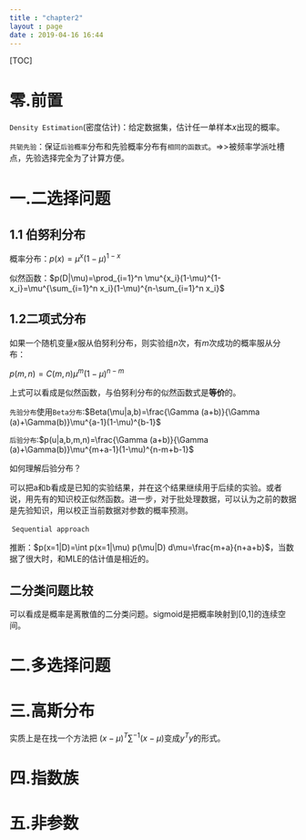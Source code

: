 ```yaml
---
title : "chapter2"
layout : page
date : 2019-04-16 16:44
---
```


[TOC]



# 零.前置

`Density Estimation`(密度估计)：给定数据集，估计任一单样本$x$出现的概率。

`共轭先验`：保证`后验概率`分布和先验概率分布有`相同的函数式`。=>>被频率学派吐槽点，先验选择完全为了计算方便。



# 一.二选择问题

## 1.1 伯努利分布

概率分布：$p(x)=\mu^x(1-\mu)^{1-x}$

似然函数：$p(D|\mu)=\prod_{i=1}^n \mu^{x_i}(1-\mu)^{1-x_i}=\mu^{\sum_{i=1}^n x_i}(1-\mu)^{n-\sum_{i=1}^n x_i}$

## 1.2二项式分布

如果一个随机变量$x$服从伯努利分布，则实验组$n$次，有$m$次成功的概率服从分布：

$p(m,n)=C(m,n)\mu^m (1-\mu)^{n-m}$ 

上式可以看成是似然函数，与伯努利分布的似然函数式是**等价**的。

`先验分布`使用`Beta分布`:$Beta(\mu|a,b)=\frac{\Gamma (a+b)}{\Gamma (a)+\Gamma(b)}\mu^{a-1}(1-\mu)^{b-1}$

`后验分布`:$p(u|a,b,m,n)=\frac{\Gamma (a+b)}{\Gamma (a)+\Gamma(b)}\mu^{m+a-1}(1-\mu)^{n-m+b-1}$

如何理解后验分布？

​       可以把a和b看成是已知的实验结果，并在这个结果继续用于后续的实验。或者说，用先有的知识校正似然函数。进一步，对于批处理数据，可以认为之前的数据是先验知识，用以校正当前数据对参数的概率预测。

​       `Sequential approach`

推断：$p(x=1|D)=\int  p(x=1|\mu)  p(\mu|D) d\mu=\frac{m+a}{n+a+b}$，当数据了很大时，和MLE的估计值是相近的。

## 二分类问题比较

可以看成是概率是离散值的二分类问题。sigmoid是把概率映射到[0,1]的连续空间。

# 二.多选择问题



# 三.高斯分布

实质上是在找一个方法把   $(x-\mu)^T\sum ^{-1}(x-\mu)$变成$y^Ty$的形式。



# 四.指数族



# 五.非参数
